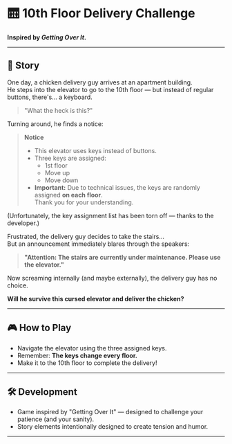 # 🛗 10th Floor Delivery Challenge

**Inspired by _Getting Over It_.**

---

## 📖 Story

One day, a chicken delivery guy arrives at an apartment building.  
He steps into the elevator to go to the 10th floor — but instead of regular buttons, there's... a keyboard.

> "What the heck is this?"

Turning around, he finds a notice:

> **Notice**  
> - This elevator uses keys instead of buttons.  
> - Three keys are assigned:  
>   - 1st floor  
>   - Move up  
>   - Move down  
> - **Important:** Due to technical issues, the keys are randomly assigned **on each floor**.  
> Thank you for your understanding.

(Unfortunately, the key assignment list has been torn off — thanks to the developer.)

Frustrated, the delivery guy decides to take the stairs...  
But an announcement immediately blares through the speakers:

> **"Attention: The stairs are currently under maintenance. Please use the elevator."**

Now screaming internally (and maybe externally), the delivery guy has no choice.

**Will he survive this cursed elevator and deliver the chicken?**

---

## 🎮 How to Play

- Navigate the elevator using the three assigned keys.
- Remember: **The keys change every floor.**
- Make it to the 10th floor to complete the delivery!

---

## 🛠️ Development

- Game inspired by "Getting Over It" — designed to challenge your patience (and your sanity).
- Story elements intentionally designed to create tension and humor.

---
